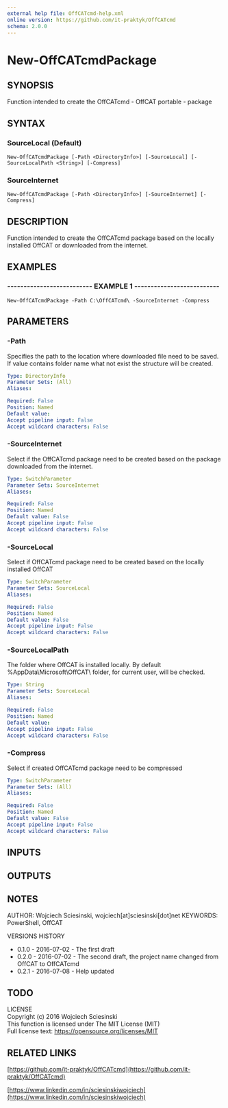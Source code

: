 ```yaml
---
external help file: OffCATcmd-help.xml
online version: https://github.com/it-praktyk/OffCATcmd
schema: 2.0.0
---
```


# New-OffCATcmdPackage
## SYNOPSIS
Function intended to create the OffCATcmd - OffCAT portable - package

## SYNTAX

### SourceLocal (Default)
```
New-OffCATcmdPackage [-Path <DirectoryInfo>] [-SourceLocal] [-SourceLocalPath <String>] [-Compress]
```

### SourceInternet
```
New-OffCATcmdPackage [-Path <DirectoryInfo>] [-SourceInternet] [-Compress]
```

## DESCRIPTION
Function intended to create the OffCATcmd package based on the locally installed OffCAT or downloaded from the internet.

## EXAMPLES

### -------------------------- EXAMPLE 1 --------------------------
```
New-OffCATcmdPackage -Path C:\OffCATcmd\ -SourceInternet -Compress
```

## PARAMETERS

### -Path
Specifies the path to the location where downloaded file need to be saved.
If value contains folder name what not exist the structure will be created.

```yaml
Type: DirectoryInfo
Parameter Sets: (All)
Aliases: 

Required: False
Position: Named
Default value: 
Accept pipeline input: False
Accept wildcard characters: False
```

### -SourceInternet
Select if the OffCATcmd package need to be created based on the package downloaded from the internet.

```yaml
Type: SwitchParameter
Parameter Sets: SourceInternet
Aliases: 

Required: False
Position: Named
Default value: False
Accept pipeline input: False
Accept wildcard characters: False
```

### -SourceLocal
Select if OffCATcmd package need to be created based on the locally installed OffCAT

```yaml
Type: SwitchParameter
Parameter Sets: SourceLocal
Aliases: 

Required: False
Position: Named
Default value: False
Accept pipeline input: False
Accept wildcard characters: False
```

### -SourceLocalPath
The folder where OffCAT is installed locally.
By default %AppData\Microsoft\OffCAT\ folder, for current user, will be checked.

```yaml
Type: String
Parameter Sets: SourceLocal
Aliases: 

Required: False
Position: Named
Default value: 
Accept pipeline input: False
Accept wildcard characters: False
```

### -Compress
Select if created OffCATcmd package need to be compressed

```yaml
Type: SwitchParameter
Parameter Sets: (All)
Aliases: 

Required: False
Position: Named
Default value: False
Accept pipeline input: False
Accept wildcard characters: False
```

## INPUTS

## OUTPUTS

## NOTES
AUTHOR: Wojciech Sciesinski, wojciech\[at\]sciesinski\[dot\]net
KEYWORDS: PowerShell, OffCAT

VERSIONS HISTORY
- 0.1.0 - 2016-07-02 - The first draft
- 0.2.0 - 2016-07-02 - The second draft, the project name changed from OffCAT to OffCATcmd
- 0.2.1 - 2016-07-08 - Help updated

TODO
- 

LICENSE  
Copyright (c) 2016 Wojciech Sciesinski  
This function is licensed under The MIT License (MIT)  
Full license text: https://opensource.org/licenses/MIT

## RELATED LINKS

[https://github.com/it-praktyk/OffCATcmd](https://github.com/it-praktyk/OffCATcmd)

[https://www.linkedin.com/in/sciesinskiwojciech](https://www.linkedin.com/in/sciesinskiwojciech)

